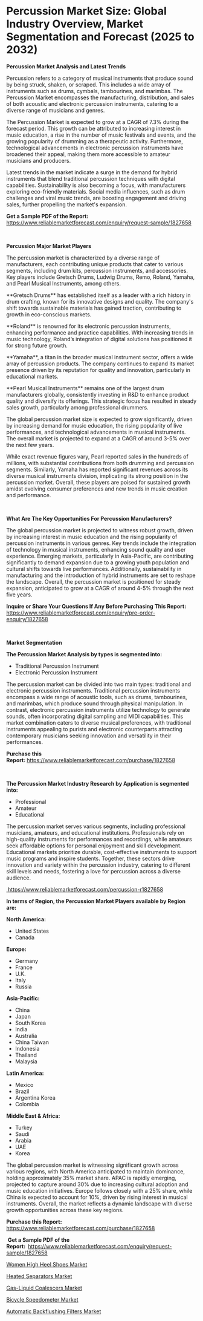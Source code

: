 <p><h1>Percussion Market Size: Global Industry Overview, Market Segmentation and Forecast (2025 to 2032)</h1></p><p><strong>Percussion Market Analysis and Latest Trends</strong></p>
<p><p>Percussion refers to a category of musical instruments that produce sound by being struck, shaken, or scraped. This includes a wide array of instruments such as drums, cymbals, tambourines, and marimbas. The Percussion Market encompasses the manufacturing, distribution, and sales of both acoustic and electronic percussion instruments, catering to a diverse range of musicians and genres.</p><p>The Percussion Market is expected to grow at a CAGR of 7.3% during the forecast period. This growth can be attributed to increasing interest in music education, a rise in the number of music festivals and events, and the growing popularity of drumming as a therapeutic activity. Furthermore, technological advancements in electronic percussion instruments have broadened their appeal, making them more accessible to amateur musicians and producers.</p><p>Latest trends in the market indicate a surge in the demand for hybrid instruments that blend traditional percussion techniques with digital capabilities. Sustainability is also becoming a focus, with manufacturers exploring eco-friendly materials. Social media influences, such as drum challenges and viral music trends, are boosting engagement and driving sales, further propelling the market's expansion.</p></p>
<p><strong>Get a Sample PDF of the Report:&nbsp;</strong> <a href="https://www.reliablemarketforecast.com/enquiry/request-sample/1827658?utm_campaign=1897&utm_medium=2&utm_source=Github&utm_content=ia&utm_term=05042025&utm_id=percussion">https://www.reliablemarketforecast.com/enquiry/request-sample/1827658</a></p>
<p>&nbsp;</p>
<p><strong>Percussion Major Market Players</strong></p>
<p><p>The percussion market is characterized by a diverse range of manufacturers, each contributing unique products that cater to various segments, including drum kits, percussion instruments, and accessories. Key players include Gretsch Drums, Ludwig Drums, Remo, Roland, Yamaha, and Pearl Musical Instruments, among others.</p><p>**Gretsch Drums** has established itself as a leader with a rich history in drum crafting, known for its innovative designs and quality. The company's shift towards sustainable materials has gained traction, contributing to growth in eco-conscious markets.</p><p>**Roland** is renowned for its electronic percussion instruments, enhancing performance and practice capabilities. With increasing trends in music technology, Roland’s integration of digital solutions has positioned it for strong future growth.</p><p>**Yamaha**, a titan in the broader musical instrument sector, offers a wide array of percussion products. The company continues to expand its market presence driven by its reputation for quality and innovation, particularly in educational markets.</p><p>**Pearl Musical Instruments** remains one of the largest drum manufacturers globally, consistently investing in R&D to enhance product quality and diversify its offerings. This strategic focus has resulted in steady sales growth, particularly among professional drummers.</p><p>The global percussion market size is expected to grow significantly, driven by increasing demand for music education, the rising popularity of live performances, and technological advancements in musical instruments. The overall market is projected to expand at a CAGR of around 3-5% over the next few years.</p><p>While exact revenue figures vary, Pearl reported sales in the hundreds of millions, with substantial contributions from both drumming and percussion segments. Similarly, Yamaha has reported significant revenues across its diverse musical instruments division, implicating its strong position in the percussion market. Overall, these players are poised for sustained growth amidst evolving consumer preferences and new trends in music creation and performance.</p></p>
<p>&nbsp;</p>
<p><strong>What Are The Key Opportunities For Percussion Manufacturers?</strong></p>
<p><p>The global percussion market is projected to witness robust growth, driven by increasing interest in music education and the rising popularity of percussion instruments in various genres. Key trends include the integration of technology in musical instruments, enhancing sound quality and user experience. Emerging markets, particularly in Asia-Pacific, are contributing significantly to demand expansion due to a growing youth population and cultural shifts towards live performances. Additionally, sustainability in manufacturing and the introduction of hybrid instruments are set to reshape the landscape. Overall, the percussion market is positioned for steady expansion, anticipated to grow at a CAGR of around 4-5% through the next five years.</p></p>
<p><strong>Inquire or Share Your Questions If Any Before Purchasing This Report:</strong> <a href="https://www.reliablemarketforecast.com/enquiry/pre-order-enquiry/1827658?utm_campaign=1897&utm_medium=2&utm_source=Github&utm_content=ia&utm_term=05042025&utm_id=percussion">https://www.reliablemarketforecast.com/enquiry/pre-order-enquiry/1827658</a></p>
<p>&nbsp;</p>
<p><strong>Market Segmentation</strong></p>
<p><strong>The Percussion Market Analysis by types is segmented into:</strong></p>
<p><ul><li>Traditional Percussion Instrument</li><li>Electronic Percussion Instrument</li></ul></p>
<p><p>The percussion market can be divided into two main types: traditional and electronic percussion instruments. Traditional percussion instruments encompass a wide range of acoustic tools, such as drums, tambourines, and marimbas, which produce sound through physical manipulation. In contrast, electronic percussion instruments utilize technology to generate sounds, often incorporating digital sampling and MIDI capabilities. This market combination caters to diverse musical preferences, with traditional instruments appealing to purists and electronic counterparts attracting contemporary musicians seeking innovation and versatility in their performances.</p></p>
<p><strong>Purchase this Report:&nbsp;</strong><a href="https://www.reliablemarketforecast.com/purchase/1827658?utm_campaign=1897&utm_medium=2&utm_source=Github&utm_content=ia&utm_term=05042025&utm_id=percussion">https://www.reliablemarketforecast.com/purchase/1827658</a></p>
<p>&nbsp;</p>
<p><strong>The Percussion Market Industry Research by Application is segmented into:</strong></p>
<p><ul><li>Professional</li><li>Amateur</li><li>Educational</li></ul></p>
<p><p>The percussion market serves various segments, including professional musicians, amateurs, and educational institutions. Professionals rely on high-quality instruments for performances and recordings, while amateurs seek affordable options for personal enjoyment and skill development. Educational markets prioritize durable, cost-effective instruments to support music programs and inspire students. Together, these sectors drive innovation and variety within the percussion industry, catering to different skill levels and needs, fostering a love for percussion across a diverse audience.</p></p>
<p><a href="https://www.reliablemarketforecast.com/percussion-r1827658?utm_campaign=1897&utm_medium=2&utm_source=Github&utm_content=ia&utm_term=05042025&utm_id=percussion">&nbsp;https://www.reliablemarketforecast.com/percussion-r1827658</a></p>
<p><strong>In terms of Region, the Percussion Market Players available by Region are:</strong></p>
<p>
    <p> <strong> North America: </strong>
        <ul>
            <li>United States</li>
            <li>Canada</li>
        </ul>
        </p> 
    <p> <strong> Europe: </strong>
        <ul>
            <li>Germany</li>
            <li>France</li>
            <li>U.K.</li>
            <li>Italy</li>
            <li>Russia</li>
        </ul>
        </p> 
    <p> <strong> Asia-Pacific: </strong>
        <ul>
            <li>China</li>
            <li>Japan</li>
            <li>South Korea</li>
            <li>India</li>
            <li>Australia</li>
            <li>China Taiwan</li>
            <li>Indonesia</li>
            <li>Thailand</li>
            <li>Malaysia</li>
        </ul>
        </p> 
    <p> <strong> Latin America: </strong>
        <ul>
            <li>Mexico</li>
            <li>Brazil</li>
            <li>Argentina Korea</li>
            <li>Colombia</li>
        </ul>
        </p> 
    <p> <strong> Middle East & Africa: </strong>
        <ul>
            <li>Turkey</li>
            <li>Saudi</li>
            <li>Arabia</li>
            <li>UAE</li>
            <li>Korea</li>
        </ul>
    </p>
    </p>
<p><p>The global percussion market is witnessing significant growth across various regions, with North America anticipated to maintain dominance, holding approximately 35% market share. APAC is rapidly emerging, projected to capture around 30% due to increasing cultural adoption and music education initiatives. Europe follows closely with a 25% share, while China is expected to account for 10%, driven by rising interest in musical instruments. Overall, the market reflects a dynamic landscape with diverse growth opportunities across these key regions.</p></p>
<p><strong>Purchase this Report: </strong><a href="https://www.reliablemarketforecast.com/purchase/1827658?utm_campaign=1897&utm_medium=2&utm_source=Github&utm_content=ia&utm_term=05042025&utm_id=percussion">https://www.reliablemarketforecast.com/purchase/1827658</a></p>
<p>&nbsp;<strong>Get a Sample PDF of the Report:&nbsp;&nbsp;</strong><a href="https://www.reliablemarketforecast.com/enquiry/request-sample/1827658?utm_campaign=1897&utm_medium=2&utm_source=Github&utm_content=ia&utm_term=05042025&utm_id=percussion">https://www.reliablemarketforecast.com/enquiry/request-sample/1827658</a></p>
<p><strong></strong></p>
<p><p><a href="https://github.com/sivyerloucks/Market-Research-Report-List-1/blob/main/women-high-heel-shoes-market.md?utm_campaign=1897&utm_medium=2&utm_source=Github&utm_content=ia&utm_term=05042025&utm_id=percussion">Women High Heel Shoes Market</a></p><p><a href="https://www.linkedin.com/pulse/heated-separators-market-consolidation-impact-structure-uuave?utm_campaign=1897&utm_medium=2&utm_source=Github&utm_content=ia&utm_term=05042025&utm_id=percussion">Heated Separators Market</a></p><p><a href="https://www.linkedin.com/pulse/gas-liquid-coalescers-market-research-report-trends-overview-j8gwe?utm_campaign=1897&utm_medium=2&utm_source=Github&utm_content=ia&utm_term=05042025&utm_id=percussion">Gas-Liquid Coalescers Market</a></p><p><a href="https://github.com/rwanjamiul/Market-Research-Report-List-1/blob/main/bicycle-speedometer-market.md?utm_campaign=1897&utm_medium=2&utm_source=Github&utm_content=ia&utm_term=05042025&utm_id=percussion">Bicycle Speedometer Market</a></p><p><a href="https://www.linkedin.com/pulse/automatic-backflushing-filters-market-growth-projections-euxie?utm_campaign=1897&utm_medium=2&utm_source=Github&utm_content=ia&utm_term=05042025&utm_id=percussion">Automatic Backflushing Filters Market</a></p></p>
